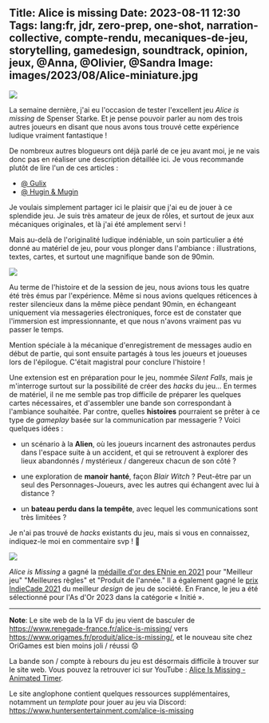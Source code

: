 Title: Alice is missing
Date: 2023-08-11 12:30
Tags: lang:fr, jdr, zero-prep, one-shot, narration-collective, compte-rendu, mecaniques-de-jeu, storytelling, gamedesign, soundtrack, opinion, jeux, @Anna, @Olivier, @Sandra
Image: images/2023/08/Alice-miniature.jpg
---

![](images/2023/08/AIM_art_02.png)

La semaine dernière, j'ai eu l'occasion de tester l'excellent jeu _Alice is missing_ de Spenser Starke.
Et je pense pouvoir parler au nom des trois autres joueurs en disant que nous avons tous trouvé cette expérience ludique vraiment fantastique !

De nombreux autres blogueurs ont déjà parlé de ce jeu avant moi,
je ne vais donc pas en réaliser une description détaillée ici.
Je vous recommande plutôt de lire l'un de ces articles :

* [@ Gulix](https://www.gulix.fr/blog/2020/11/04/jouer-en-silence/)
* [@ Hugin & Mugin](https://hu-mu.blogspot.com/2021/03/alice-is-missing.html)

Je voulais simplement partager ici le plaisir que j'ai eu de jouer à ce splendide jeu.
Je suis très amateur de jeux de rôles, et surtout de jeux aux mécaniques originales, et là j'ai été amplement servi !

Mais au-delà de l'originalité ludique indéniable,
un soin particulier a été donné au matériel de jeu, pour vous plonger dans l'ambiance :
illustrations, textes, cartes, et surtout une magnifique bande son de 90min.

![](images/2023/08/alice-is-missing-rpg-picture-cards.webp)

Au terme de l'histoire et de la session de jeu,
nous avions tous les quatre été très émus par l'expérience.
Même si nous avions quelques réticences à rester silencieux dans la même pièce pendant 90min,
en échangeant uniquement via messageries électroniques,
force est de constater que l'immersion est impressionnante,
et que nous n'avons vraiment pas vu passer le temps.

Mention spéciale à la mécanique d'enregistrement de messages audio en début de partie,
qui sont ensuite partagés à tous les joueurs et joueuses lors de l'épilogue.
C'était magistral pour conclure l'histoire !

Une extension est en préparation pour le jeu, nommée _Silent Falls_,
mais je m'interroge surtout sur la possibilité de créer des _hacks_ du jeu...
En termes de matériel, il ne me semble pas trop difficile de préparer les quelques cartes nécessaires,
et d'assembler une bande son correspondant à l'ambiance souhaitée.
Par contre, quelles **histoires** pourraient se prêter à ce type de _gameplay_
basée sur la communication par messagerie ?
Voici quelques idées :

* un scénario à la **Alien**, où les joueurs incarnent des astronautes perdus dans l'espace suite à un accident,
  et qui se retrouvent à explorer des lieux abandonnés / mystérieux / dangereux chacun de son côté ?

* une exploration de **manoir hanté**, façon _Blair Witch_ ?
  Peut-être par un seul des Personnages-Joueurs, avec les autres qui échangent avec lui à distance ?

* un **bateau perdu dans la tempête**, avec lequel les communications sont très limitées ?

Je n'ai pas trouvé de _hacks_ existants du jeu, mais si vous en connaissez,
indiquez-le moi en commentaire svp ! 🙏

![](images/2023/08/AIM_art_01.png)

_Alice is Missing_ a gagné la [médaille d'or des ENnie en 2021](https://www.dicebreaker.com/topics/ennie-awards/news/ennie-awards-2021-winners-rpg-heart-alice-is-missing) pour "Meilleur jeu" "Meilleures règles" et "Produit de l'année." Il a également gagné le [prix IndieCade 2021](https://anywhere.indiecade.com/2021-award-winners/) du meilleur _design_ de jeu de société.
En France, le jeu a été sélectionné pour l'As d'Or 2023 dans la catégorie « Initié ».

---

**Note**: Le site web de la la VF du jeu vient de basculer de <https://www.renegade-france.fr/alice-is-missing/> vers <https://www.origames.fr/produit/alice-is-missing/>, et le nouveau site chez OriGames est bien moins joli / réussi 😟

La bande son / compte à rebours du jeu est désormais difficile à trouver sur le site web.
Vous pouvez la retrouver ici sur YouTube : [Alice Is Missing - Animated Timer](https://www.youtube.com/watch?v=ysOOFIOAy7A).

Le site anglophone contient quelques ressources supplémentaires,
notamment un _template_ pour jouer au jeu via Discord:
<https://www.huntersentertainment.com/alice-is-missing>
